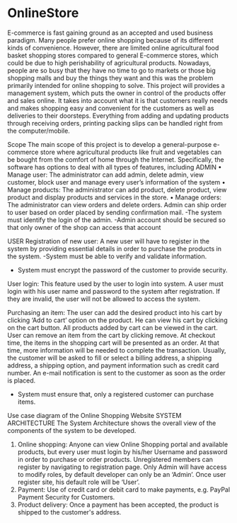 # OnlineStore
E-commerce is fast gaining ground as an accepted and used business paradigm. Many people prefer online shopping because of its different kinds of convenience. However, there are limited online agricultural food basket shopping stores compared to general E-commerce stores, which could be due to high perishability of agricultural products. Nowadays, people are so busy that they have no time to go to markets or those big shopping malls and buy the things they want and this was the problem primarily intended for online shopping to solve.
This project will provides a management system, which puts the owner in control of the products offer and sales online. It takes into account what it is that customers really needs and makes shopping easy and convenient for the customers as well as deliveries to their doorsteps. Everything from adding and updating products through receiving orders, printing packing slips can be handled right from the computer/mobile.

Scope 
The main scope of this project is to develop a general-purpose e-commerce store where agricultural products like fruit and vegetables can be bought from the comfort of home through the Internet. Specifically, the software has options to deal with all types of features, including
ADMIN 
•	Manage user: The administrator can add admin, delete admin, view customer, block user and manage every user’s information of the system
•	Manage products: The administrator can add product, delete product, view product and display products and services in the store.
•	Manage orders: The administrator can view orders and delete orders. Admin can ship order to user based on order placed by sending confirmation mail.
-The system must identify the login of the admin. 
-Admin account should be secured so that only owner of the shop can access that account 

USER
Registration of new user: A new user will have to register in the system by providing essential details in order to purchase the products in the system. 
-System must be able to verify and validate information. 
- System must encrypt the password of the customer to provide security. 

User login: This feature used by the user to login into system. A user must login with his user name and password to the system after registration. If they are invalid, the user will not be allowed to access the system. 

Purchasing an item: The user can add the desired product into his cart by clicking ‘Add to cart’ option on the product. He can view his cart by clicking on the cart button. All products added by cart can be viewed in the cart. User can remove an item from the cart by clicking remove. At checkout time, the items in the shopping cart will be presented as an order. At that time, more information will be needed to complete the transaction. Usually, the customer will be asked to fill or select a billing address, a shipping address, a shipping option, and payment information such as credit card number. An e-mail notification is sent to the customer as soon as the order is placed. 
- System must ensure that, only a registered customer can purchase items. 

 
 
Use case diagram of the Online Shopping Website
SYSTEM ARCHITECTURE
The System Architecture shows the overall view of the components of the system to be developed. 
1.	Online shopping: Anyone can view Online Shopping portal and available products, but every user must login by his/her Username and password in order to purchase or order products. Unregistered members can register by navigating to registration page. Only Admin will have access to modify roles, by default developer can only be an ‘Admin’. Once user register site, his default role will be ‘User’.
2.	Payment: Use of credit card or debit card to make payments, e.g. PayPal Payment Security for Customers.
3.	Product delivery: Once a payment has been accepted, the product is shipped to the customer's address.

